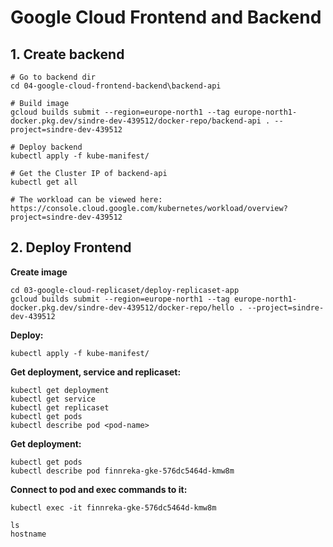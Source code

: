 # Google Cloud Frontend and Backend


## 1. Create backend


```
# Go to backend dir
cd 04-google-cloud-frontend-backend\backend-api

# Build image
gcloud builds submit --region=europe-north1 --tag europe-north1-docker.pkg.dev/sindre-dev-439512/docker-repo/backend-api . --project=sindre-dev-439512

# Deploy backend
kubectl apply -f kube-manifest/

# Get the Cluster IP of backend-api
kubectl get all

# The workload can be viewed here:
https://console.cloud.google.com/kubernetes/workload/overview?project=sindre-dev-439512
```


## 2. Deploy Frontend



**Create image**
```
cd 03-google-cloud-replicaset/deploy-replicaset-app
gcloud builds submit --region=europe-north1 --tag europe-north1-docker.pkg.dev/sindre-dev-439512/docker-repo/hello . --project=sindre-dev-439512
```

**Deploy:**<br>
```
kubectl apply -f kube-manifest/
```

**Get deployment, service and replicaset:**<br>
```
kubectl get deployment
kubectl get service
kubectl get replicaset
kubectl get pods
kubectl describe pod <pod-name>
```


**Get deployment:**<br>
```
kubectl get pods
kubectl describe pod finnreka-gke-576dc5464d-kmw8m
```


**Connect to pod and exec commands to it:**<br>
```
kubectl exec -it finnreka-gke-576dc5464d-kmw8m

ls
hostname
```